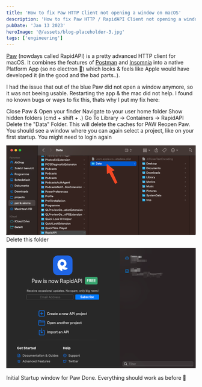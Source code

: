 ```yaml
---
title: 'How to fix Paw HTTP Client not opening a window on macOS'
description: 'How to fix Paw HTTP / RapidAPI Client not opening a window on macOS'
pubDate: 'Jan 13 2023'
heroImage: '@/assets/blog-placeholder-3.jpg'
tags: ['engineering']
---
```


[Paw](https://paw.cloud/) (nowdays called RapidAPI) is a pretty advanced HTTP client for macOS. It combines the features of [Postman](https://www.postman.com/) and [Insomnia](https://insomnia.rest/) into a native Platform App (so no electron 🎉) which looks & feels like Apple would have developed it (in the good and the bad parts..).

I had the issue that out of the blue Paw did not open a window anymore, so it was not beeing usable. Restarting the app & the mac did not help. I found no known bugs or ways to fix this, thats why I put my fix here:

Close Paw & Open your finder
Navigate to your user home folder
Show hidden folders (cmd + shift + .)
Go To Library -> Containers -> RapidAPI
Delete the "Data" Folder. This will delete the caches for PAW
Reopen Paw. You should see a window where you can again select a project, like on your first startup. You might need to login again

![](2025-08-31-00-38-31.png)
Delete this folder

![](2025-08-31-00-39-42.png)

Initial Startup window for Paw
Done. Everything should work as before 🎉
